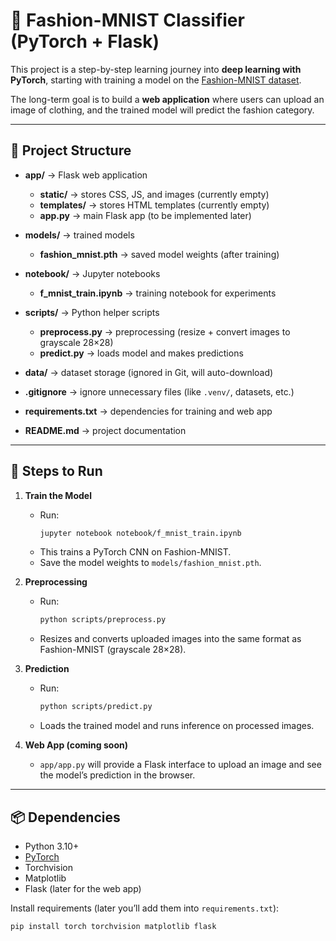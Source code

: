 # 👗 Fashion-MNIST Classifier (PyTorch + Flask)

This project is a step-by-step learning journey into **deep learning with PyTorch**, starting with training a model on the [Fashion-MNIST dataset](https://github.com/zalandoresearch/fashion-mnist).  

The long-term goal is to build a **web application** where users can upload an image of clothing, and the trained model will predict the fashion category.

---
## 📂 Project Structure

- **app/** → Flask web application  
  - **static/** → stores CSS, JS, and images (currently empty)  
  - **templates/** → stores HTML templates (currently empty)  
  - **app.py** → main Flask app (to be implemented later)  

- **models/** → trained models  
  - **fashion_mnist.pth** → saved model weights (after training)  

- **notebook/** → Jupyter notebooks  
  - **f_mnist_train.ipynb** → training notebook for experiments  

- **scripts/** → Python helper scripts  
  - **preprocess.py** → preprocessing (resize + convert images to grayscale 28×28)  
  - **predict.py** → loads model and makes predictions  

- **data/** → dataset storage (ignored in Git, will auto-download)  

- **.gitignore** → ignore unnecessary files (like `.venv/`, datasets, etc.)  
- **requirements.txt** → dependencies for training and web app  
- **README.md** → project documentation  




---

## 🚀 Steps to Run

1. **Train the Model**
   - Run:  
     ```bash
     jupyter notebook notebook/f_mnist_train.ipynb
     ```
   - This trains a PyTorch CNN on Fashion-MNIST.
   - Save the model weights to `models/fashion_mnist.pth`.

2. **Preprocessing**
   - Run:
     ```bash
     python scripts/preprocess.py
     ```
   - Resizes and converts uploaded images into the same format as Fashion-MNIST (grayscale 28×28).  

3. **Prediction**
   - Run:
     ```bash
     python scripts/predict.py
     ```
   - Loads the trained model and runs inference on processed images.  

4. **Web App (coming soon)**
   - `app/app.py` will provide a Flask interface to upload an image and see the model’s prediction in the browser.

---

## 📦 Dependencies

- Python 3.10+
- [PyTorch](https://pytorch.org/)
- Torchvision
- Matplotlib
- Flask (later for the web app)

Install requirements (later you’ll add them into `requirements.txt`):

```bash
pip install torch torchvision matplotlib flask
